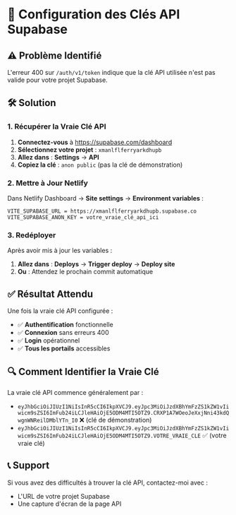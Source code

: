# 🔑 Configuration des Clés API Supabase

## ⚠️ **Problème Identifié**

L'erreur 400 sur `/auth/v1/token` indique que la clé API utilisée n'est pas valide pour votre projet Supabase.

## 🛠️ **Solution**

### **1. Récupérer la Vraie Clé API**

1. **Connectez-vous** à https://supabase.com/dashboard
2. **Sélectionnez votre projet** : `xmanlflferryarkdhupb`
3. **Allez dans** : **Settings** → **API**
4. **Copiez la clé** : `anon public` (pas la clé de démonstration)

### **2. Mettre à Jour Netlify**

Dans Netlify Dashboard → **Site settings** → **Environment variables** :

```
VITE_SUPABASE_URL = https://xmanlflferryarkdhupb.supabase.co
VITE_SUPABASE_ANON_KEY = votre_vraie_clé_api_ici
```

### **3. Redéployer**

Après avoir mis à jour les variables :
1. **Allez dans** : **Deploys** → **Trigger deploy** → **Deploy site**
2. **Ou** : Attendez le prochain commit automatique

## ✅ **Résultat Attendu**

Une fois la vraie clé API configurée :
- ✅ **Authentification** fonctionnelle
- ✅ **Connexion** sans erreurs 400
- ✅ **Login** opérationnel
- ✅ **Tous les portails** accessibles

## 🔍 **Comment Identifier la Vraie Clé**

La vraie clé API commence généralement par :
- `eyJhbGciOiJIUzI1NiIsInR5cCI6IkpXVCJ9.eyJpc3MiOiJzdXBhYmFzZS1kZW1vIiwicm9sZSI6ImFub24iLCJleHAiOjE5ODM4MTI5OTZ9.CRXP1A7WOeoJeXxjNni43kdQwgnWNReilDMblYTn_I0` ❌ (clé de démonstration)
- `eyJhbGciOiJIUzI1NiIsInR5cCI6IkpXVCJ9.eyJpc3MiOiJzdXBhYmFzZS1kZW1vIiwicm9sZSI6ImFub24iLCJleHAiOjE5ODM4MTI5OTZ9.VOTRE_VRAIE_CLE` ✅ (votre vraie clé)

## 📞 **Support**

Si vous avez des difficultés à trouver la clé API, contactez-moi avec :
- L'URL de votre projet Supabase
- Une capture d'écran de la page API
